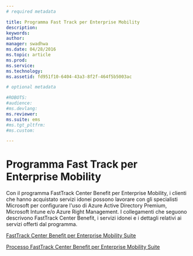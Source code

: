 ```yaml
---
# required metadata

title: Programma Fast Track per Enterprise Mobility
description:
keywords:
author: 
manager: swadhwa
ms.date: 04/28/2016
ms.topic: article
ms.prod:
ms.service:
ms.technology:
ms.assetid: fd951f10-6404-43a3-8f2f-464f5b5003ac

# optional metadata

#ROBOTS:
#audience:
#ms.devlang:
ms.reviewer: 
ms.suite: ems
#ms.tgt_pltfrm:
#ms.custom:

---
```


# Programma Fast Track per Enterprise Mobility
Con il programma FastTrack Center Benefit per Enterprise Mobility, i clienti che hanno acquistato servizi idonei possono lavorare con gli specialisti Microsoft per configurare l'uso di Azure Active Directory Premium, Microsoft Intune e/o Azure Right Management. I collegamenti che seguono descrivono FastTrack Center Benefit, i servizi idonei e i dettagli relativi ai servizi offerti dal programma.

[FastTrack Center Benefit per Enterprise Mobility Suite](fasttrack-center-benefit-for-enterprise-mobility-suite-ems.md)

[Processo FastTrack Center Benefit per Enterprise Mobility Suite](fasttrack-center-benefit-process-for-enterprise-mobility-suite-ems.md)





<!--HONumber=Apr16_HO4-->



